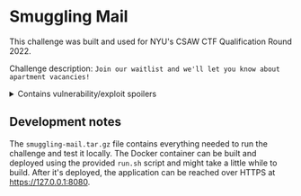 # Smuggling Mail
This challenge was built and used for NYU's CSAW CTF Qualification Round 2022.

Challenge description: `Join our waitlist and we'll let you know about apartment vacancies!`
<details>
    <summary>Contains vulnerability/exploit spoilers</summary>
    As heavily hinted to by the name, this challenge combines HTTP request smuggling with command injection functionality in the popular `mail` program.
    The request smuggling is made possible because of how certain versions of Varnish mishandle HTTP/2 connections that are proxied to the backend.
    The command injection is then triggered by using the `mail` utility's built-in tilde escape functionality to run a shell command included in the email's body content.
</details>

## Development notes
The `smuggling-mail.tar.gz` file contains everything needed to run the challenge and test it locally.
The Docker container can be built and deployed using the provided `run.sh` script and might take a little while to build. After it's deployed, the application can be reached over HTTPS at https://127.0.0.1:8080.

